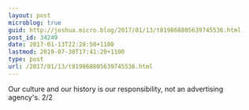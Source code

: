 ```yaml
---
layout: post
microblog: true
guid: http://joshua.micro.blog/2017/01/13/t819868805639745536.html
post_id: 34249
date: 2017-01-13T22:28:50+1100
lastmod: 2019-07-30T17:41:20+1100
type: post
url: /2017/01/13/t819868805639745536.html
---
```

Our culture and our history is our responsibility, not an advertising agency's. 2/2

